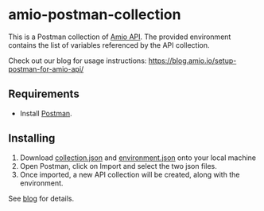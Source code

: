 # amio-postman-collection
This is a Postman collection of [Amio API](https://docs.amio.io/docs/amio-introduction).  The provided environment contains the list of variables referenced by the API collection.

Check out our blog for usage instructions:
https://blog.amio.io/setup-postman-for-amio-api/

## Requirements

- Install [Postman](https://www.getpostman.com/).

## Installing

1) Download [collection.json](https://github.com/amio-io/amio-postman-collection/blob/master/collection.json) and [environment.json](https://github.com/amio-io/amio-postman-collection/blob/master/environment.json) onto your local machine
2) Open Postman, click on Import and select the two json files.
3) Once imported, a new API collection will be created, along with the environment.

See [blog](https://blog.amio.io/setup-postman-for-amio-api/) for details.
